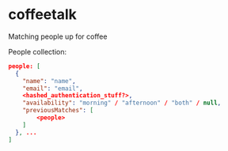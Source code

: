 # coffeetalk
Matching people up for coffee


People collection:

```json
people: [
  { 
    "name": "name",
    "email": "email",
    <hashed_authentication_stuff?>,
    "availability": "morning" / "afternoon" / "both" / null,
    "previousMatches": [
        <people> 
    ]
  }, ...
]
```
